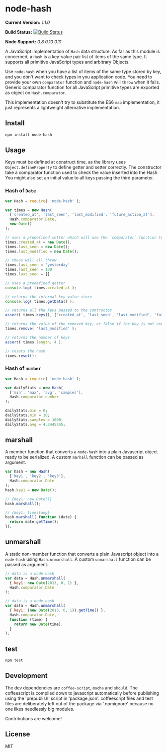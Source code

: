 # node-hash

**Current Version:** *1.1.0*

**Build Status:** [![Build Status](https://travis-ci.org/fabriziomoscon/node-hash.png?branch=master)](https://travis-ci.org/fabriziomoscon/node-hash)

**Node Support:** *0.8* *0.10* *0.11*

A JavaScript implementation of `Hash` data structure. As far as this module is concerned, a `Hash` is a key-value pair list of items of the same type. It supports all primitive JavaScript types and arbitrary Objects.

Use `node-hash` when you have a list of items of the same type stored by key, and you don't want to check types in you application code. You need to provide your own `comparator` function and `node-hash` will `throw` when it fails. Generic comparator function for all JavaScript primitive types are exported as object on `Hash.comparator`.

This implementation doesn't try to substitute the ES6 `map` implementation, it just represents a lightweight alternative implementation.

## Install

```bash
npm install node-hash
```

## Usage

Keys must be defined at construct time, as the library uses `Object.defineProperty` to define getter and setter correctly. The constructor take a comparator function used to check the value inserted into the Hash. You might also set an initial value to all keys passing the third parameter.

### Hash of `Date`

```JavaScript
var Hash = require( 'node-hash' );

var times = new Hash(
  ['created_at', 'last_seen', 'last_modified', 'future_action_at'],
  Hash.comparator.Date,
  new Date()
);

// uses a predefined setter which will use the `comparator` function to check the value type
times.created_at = new Date();
times.last_seen = new Date();
times.last_modified = new Date();

// these will all throw
times.last_seen = 'yesterday'
times.last_seen = 100
times.last_seen = []

// uses a predefined getter
console.log( times.created_at );

// returns the internal key-value store
console.log( times.getData() );

// returns all the keys passed to the contructor
assert( times.keys(), ['created_at', 'last_seen', 'last_modified', 'future_action_at'] );

// returns the value of the removed key, or false if the key is not used
times.remove( 'last_modified' );

// returns the number of keys
assert( times.length, 4 );

// resets the hash
times.reset();

```

### Hash of `number`

```JavaScript
var Hash = require( 'node-hash' );

var dailyStats = new Hash(
  ['min', 'max', 'avg', 'samples'],
  Hash.comparator.number
);

dailyStats.min = 0;
dailyStats.min = 10;
dailyStats.samples = 1000;
dailyStats.avg = 4.3445345;
```

## marshall

A member function that converts a `node-hash` into a plain Javascript object ready to be serialized. A custom `marhall` function can be passed as argument.

```JavaScript
var hash = new Hash(
  ['key1', 'key2', 'key3'],
  Hash.comparator.Date
);
hash.key1 = new Date();

// {key1: new Date()}
hash.marshall();

// {key1: timestamp}
hash.marshall( function (date) {
  return date.getTime();
});
```

## unmarshall

A static non-member function that converts a plain Javascript object into a `node-hash` using `Hash.unmarshall`. A custom `unmarshall` function can be passed as argument.

```JavaScript
// data is a node-hash
var data = Hash.unmarshall(
  { key1: new Date(2013, 0, 1) },
  Hash.comparator.Date
);

// data is a node-hash
var data = Hash.unmarshall(
  { key1: (new Date(2013, 0, 1)).getTime() },
  Hash.comparator.Date,
  function (time) {
    return new Date(time);
  }
);

```
## test

```bash
npm test
```

## Development

The dev dependencies are `coffee-script`, `mocha` and `should`. The coffeescript is compiled down to javascript automatically before publishing using the 'prepublish' script in 'package.json'. coffeescript files and test files are deliberately left out of the package via '.npmignore' because no one likes needlessly big modules.

Contributions are welcome!


## License

MIT
